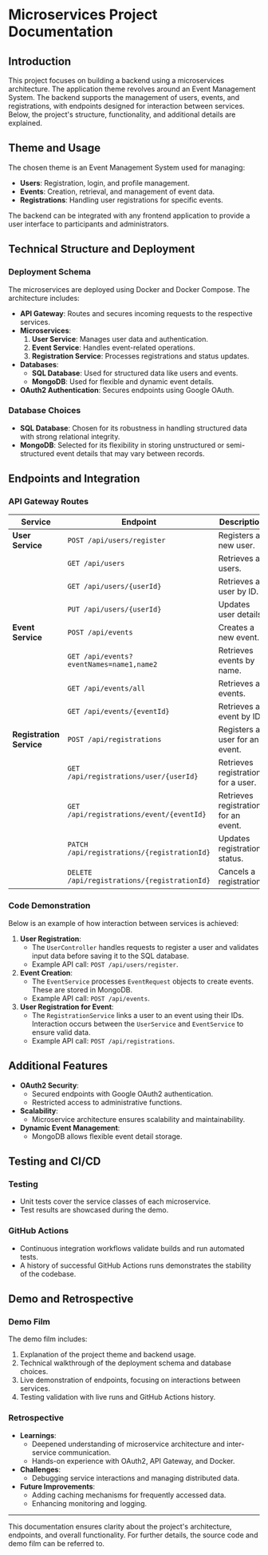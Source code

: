 # Microservices Project Documentation

## Introduction

This project focuses on building a backend using a microservices architecture. The application theme revolves around an Event Management System. The backend supports the management of users, events, and registrations, with endpoints designed for interaction between services. Below, the project's structure, functionality, and additional details are explained.

## Theme and Usage

The chosen theme is an Event Management System used for managing:
- **Users**: Registration, login, and profile management.
- **Events**: Creation, retrieval, and management of event data.
- **Registrations**: Handling user registrations for specific events.

The backend can be integrated with any frontend application to provide a user interface to participants and administrators.

## Technical Structure and Deployment

### Deployment Schema
The microservices are deployed using Docker and Docker Compose. The architecture includes:
- **API Gateway**: Routes and secures incoming requests to the respective services.
- **Microservices**:
  1. **User Service**: Manages user data and authentication.
  2. **Event Service**: Handles event-related operations.
  3. **Registration Service**: Processes registrations and status updates.
- **Databases**:
  - **SQL Database**: Used for structured data like users and events.
  - **MongoDB**: Used for flexible and dynamic event details.
- **OAuth2 Authentication**: Secures endpoints using Google OAuth.

### Database Choices
- **SQL Database**: Chosen for its robustness in handling structured data with strong relational integrity.
- **MongoDB**: Selected for its flexibility in storing unstructured or semi-structured event details that may vary between records.

## Endpoints and Integration

### API Gateway Routes

| Service                  | Endpoint                                     | Description                                 |
|--------------------------|---------------------------------------------|---------------------------------------------|
| **User Service**          | `POST /api/users/register`                  | Registers a new user.                      |
|                          | `GET /api/users`                            | Retrieves all users.                       |
|                          | `GET /api/users/{userId}`                   | Retrieves a user by ID.                    |
|                          | `PUT /api/users/{userId}`                   | Updates user details.                      |
| **Event Service**         | `POST /api/events`                          | Creates a new event.                       |
|                          | `GET /api/events?eventNames=name1,name2`    | Retrieves events by name.                  |
|                          | `GET /api/events/all`                       | Retrieves all events.                      |
|                          | `GET /api/events/{eventId}`                 | Retrieves an event by ID.                  |
| **Registration Service**  | `POST /api/registrations`                   | Registers a user for an event.             |
|                          | `GET /api/registrations/user/{userId}`      | Retrieves registrations for a user.        |
|                          | `GET /api/registrations/event/{eventId}`    | Retrieves registrations for an event.      |
|                          | `PATCH /api/registrations/{registrationId}` | Updates registration status.               |
|                          | `DELETE /api/registrations/{registrationId}`| Cancels a registration.                    |

### Code Demonstration
Below is an example of how interaction between services is achieved:
1. **User Registration**:
   - The `UserController` handles requests to register a user and validates input data before saving it to the SQL database.
   - Example API call: `POST /api/users/register`.
2. **Event Creation**:
   - The `EventService` processes `EventRequest` objects to create events. These are stored in MongoDB.
   - Example API call: `POST /api/events`.
3. **User Registration for Event**:
   - The `RegistrationService` links a user to an event using their IDs. Interaction occurs between the `UserService` and `EventService` to ensure valid data.
   - Example API call: `POST /api/registrations`.

## Additional Features
- **OAuth2 Security**:
  - Secured endpoints with Google OAuth2 authentication.
  - Restricted access to administrative functions.
- **Scalability**:
  - Microservice architecture ensures scalability and maintainability.
- **Dynamic Event Management**:
  - MongoDB allows flexible event detail storage.

## Testing and CI/CD

### Testing
- Unit tests cover the service classes of each microservice.
- Test results are showcased during the demo.

### GitHub Actions
- Continuous integration workflows validate builds and run automated tests.
- A history of successful GitHub Actions runs demonstrates the stability of the codebase.

## Demo and Retrospective

### Demo Film
The demo film includes:
1. Explanation of the project theme and backend usage.
2. Technical walkthrough of the deployment schema and database choices.
3. Live demonstration of endpoints, focusing on interactions between services.
4. Testing validation with live runs and GitHub Actions history.

### Retrospective
- **Learnings**:
  - Deepened understanding of microservice architecture and inter-service communication.
  - Hands-on experience with OAuth2, API Gateway, and Docker.
- **Challenges**:
  - Debugging service interactions and managing distributed data.
- **Future Improvements**:
  - Adding caching mechanisms for frequently accessed data.
  - Enhancing monitoring and logging.

---

This documentation ensures clarity about the project's architecture, endpoints, and overall functionality. For further details, the source code and demo film can be referred to.
